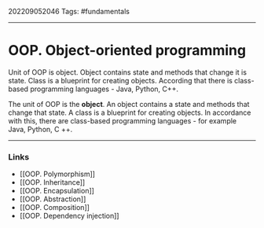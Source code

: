 202209052046
Tags: #fundamentals

--- 
# OOP. Object-oriented programming
Unit of OOP is object. Object contains state and methods that change it is state.
Class is a blueprint for creating objects. According that there is class-based programming languages - Java, Python, C++.

The unit of OOP is the **object**. An object contains a state and methods that change that state. 
A class is a blueprint for creating objects. In accordance with this, there are class-based programming languages - for example Java, Python, C ++.

--- 
### Links
- [[OOP. Polymorphism]]
- [[OOP. Inheritance]]
- [[OOP. Encapsulation]]
- [[OOP. Abstraction]]
- [[OOP. Composition]]
- [[OOP. Dependency injection]]